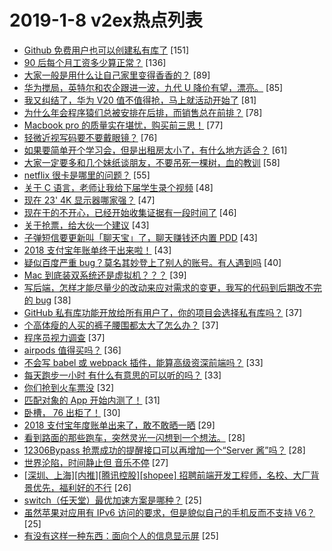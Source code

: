 # 2019-1-8 v2ex热点列表

+ [Github 免费用户也可以创建私有库了](https://www.v2ex.com/t/524831#reply151) [151]
+ [90 后每个月工资多少算正常？](https://www.v2ex.com/t/524833#reply136) [136]
+ [大家一般是用什么让自己家里变得香香的？](https://www.v2ex.com/t/524839#reply89) [89]
+ [华为搅局，英特尔和农企跟进一波，九代 U 降价有望，漂亮。](https://www.v2ex.com/t/524843#reply85) [85]
+ [我又纠结了，华为 V20 值不值得抢，马上就活动开始了](https://www.v2ex.com/t/524846#reply81) [81]
+ [为什么年会程序猿们总被安排在后排，而销售总在前排？](https://www.v2ex.com/t/524988#reply78) [78]
+ [Macbook pro 的质量实在堪忧，购买前三思！](https://www.v2ex.com/t/525121#reply77) [77]
+ [轻微近视写码要不要戴眼镜？](https://www.v2ex.com/t/524914#reply76) [76]
+ [如果要简单开个学习会，但是出租房太小了，有什么地方适合？](https://www.v2ex.com/t/524849#reply61) [61]
+ [大家一定要多和几个妹纸谈朋友，不要吊死一棵树，血的教训](https://www.v2ex.com/t/525001#reply58) [58]
+ [netflix 很卡是哪里的问题？](https://www.v2ex.com/t/524834#reply55) [55]
+ [关于 C 语言，老师让我给下届学生录个视频](https://www.v2ex.com/t/525069#reply48) [48]
+ [现在 23' 4K 显示器哪家强？](https://www.v2ex.com/t/524911#reply47) [47]
+ [现在干的不开心，已经开始收集证据有一段时间了](https://www.v2ex.com/t/524995#reply46) [46]
+ [关于抢票，给大伙一个建议](https://www.v2ex.com/t/524850#reply43) [43]
+ [子弹短信要更新叫「聊天宝」了，聊天赚钱还内置 PDD](https://www.v2ex.com/t/524922#reply43) [43]
+ [2018 支付宝年账单终于出来啦！](https://www.v2ex.com/t/524973#reply43) [43]
+ [疑似百度严重 bug？莫名其妙登上了别人的账号。有人遇到吗](https://www.v2ex.com/t/524903#reply40) [40]
+ [Mac 到底装双系统还是虚拟机？？？](https://www.v2ex.com/t/524943#reply39) [39]
+ [写后端，怎样才能尽量少的改动来应对需求的变更，我写的代码到后期改不完的 bug](https://www.v2ex.com/t/524862#reply38) [38]
+ [GitHub 私有库功能开放给所有用户了，你的项目会选择私有库吗？](https://www.v2ex.com/t/524934#reply37) [37]
+ [个高体瘦的人买的裤子腰围都太大了怎么办？](https://www.v2ex.com/t/524985#reply37) [37]
+ [程序员视力调查](https://www.v2ex.com/t/524997#reply37) [37]
+ [airpods 值得买吗？](https://www.v2ex.com/t/524928#reply36) [36]
+ [不会写 babel 或 webpack 插件，能算高级资深前端吗？](https://www.v2ex.com/t/524856#reply33) [33]
+ [每天跑步一小时 有什么有意思的可以听的吗？](https://www.v2ex.com/t/524951#reply33) [33]
+ [你们抢到火车票没](https://www.v2ex.com/t/524975#reply32) [32]
+ [匹配对象的 App 开始内测了！](https://www.v2ex.com/t/524898#reply31) [31]
+ [卧槽， 76 出柜了！](https://www.v2ex.com/t/524901#reply30) [30]
+ [2018 支付宝年度账单出来了，敢不敢晒一晒](https://www.v2ex.com/t/525076#reply29) [29]
+ [看到路面的那些跑车，突然灵光一闪想到一个想法。](https://www.v2ex.com/t/524867#reply28) [28]
+ [12306Bypass 抢票成功的提醒接口可以再增加一个“Server 酱”吗？](https://www.v2ex.com/t/524987#reply28) [28]
+ [世界沦陷，时间静止但 音乐不停](https://www.v2ex.com/t/524888#reply27) [27]
+ [[深圳、上海][内推][腾讯控股][shopee] 招聘前端开发工程师，名校、大厂背景优先，福利好的不行](https://www.v2ex.com/t/524882#reply26) [26]
+ [switch（任天堂）最优加速方案是哪种？](https://www.v2ex.com/t/524847#reply25) [25]
+ [虽然苹果对应用有 IPv6 访问的要求，但是貌似自己的手机反而不支持 V6？](https://www.v2ex.com/t/524866#reply25) [25]
+ [有没有这样一种东西：面向个人的信息显示屏](https://www.v2ex.com/t/524980#reply25) [25]
